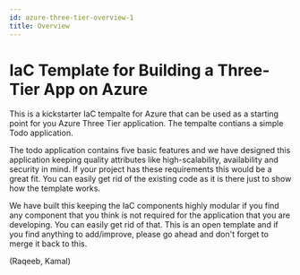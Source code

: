 ```yaml
---
id: azure-three-tier-overview-1
title: Overview
---
```


# IaC Template for Building a Three-Tier App on Azure

This is a kickstarter IaC tempalte for Azure that can be used as a starting point for you Azure Three Tier application. The tempalte contians a simple Todo application. 

The todo application contains five basic features and we have designed this application keeping quality attributes like high-scalability, availability and security in mind. If your project has these requirements this would be a great fit. You can easily get rid of the existing code as it is there just to show how the template works. 

We have built this keeping the IaC components highly modular if you find any component that you think is not required for the application that you are developing. You can easily get rid of that. This is an open template and if you find anything to add/improve, please go ahead and don't forget to merge it back to this. 

(Raqeeb, Kamal)